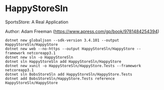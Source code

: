 # HappyStoreSln

SportsStore: A Real Application

Author: Adam Freeman (https://www.apress.com/gp/book/9781484254394)

    dotnet new globaljson --sdk-version 3.4.101 --output HappyStoreSln/HappyStore
    dotnet new web --no-https --output HappyStoreSln/HappyStore --framework netcoreapp3.1
    dotnet new sln -o HappyStoreSln
    dotnet sln HappyStoreSln add HappyStoreSln/HappyStore 
    dotnet new xunit -o HappyStoreSln/HappyStore.Tests --framework netcoreapp3.1
    dotnet sln BobsStoreSln add HappyStoreSln/HappyStore.Tests 
    dotnet add BobsStoreSln/HappyStore.Tests reference HappyStoreSln/HappyStore  
